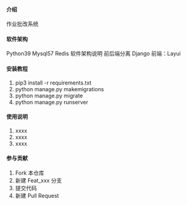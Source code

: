 #### 介绍
作业批改系统

#### 软件架构
Python39
Mysql57
Redis
软件架构说明
前后端分离
Django
前端：Layui

#### 安装教程

1.  pip3 install -r requirements.txt
2.  python manage.py makemigrations
3.  python manage.py migrate
4.  python manage.py runserver


#### 使用说明

1.  xxxx
2.  xxxx
3.  xxxx

#### 参与贡献

1.  Fork 本仓库
2.  新建 Feat_xxx 分支
3.  提交代码
4.  新建 Pull Request

